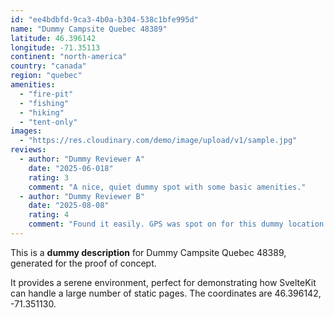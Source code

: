 ```yaml
---
id: "ee4bdbfd-9ca3-4b0a-b304-538c1bfe995d"
name: "Dummy Campsite Quebec 48389"
latitude: 46.396142
longitude: -71.35113
continent: "north-america"
country: "canada"
region: "quebec"
amenities:
  - "fire-pit"
  - "fishing"
  - "hiking"
  - "tent-only"
images:
  - "https://res.cloudinary.com/demo/image/upload/v1/sample.jpg"
reviews:
  - author: "Dummy Reviewer A"
    date: "2025-06-018"
    rating: 3
    comment: "A nice, quiet dummy spot with some basic amenities."
  - author: "Dummy Reviewer B"
    date: "2025-08-08"
    rating: 4
    comment: "Found it easily. GPS was spot on for this dummy location."
---
```


This is a **dummy description** for Dummy Campsite Quebec 48389, generated for the proof of concept.

It provides a serene environment, perfect for demonstrating how SvelteKit can handle a large number of static pages. The coordinates are 46.396142, -71.351130.
